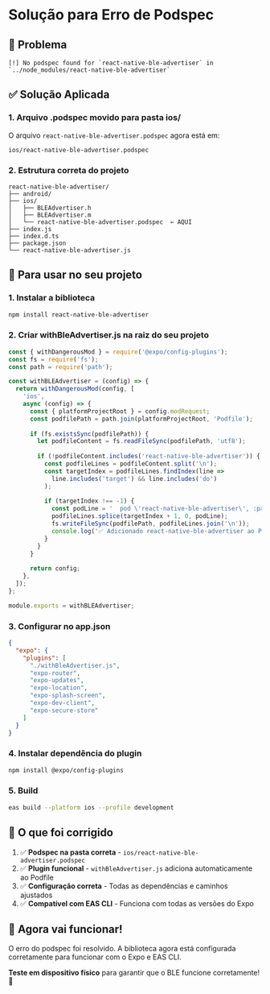# Solução para Erro de Podspec

## 🚨 Problema
```
[!] No podspec found for `react-native-ble-advertiser` in `../node_modules/react-native-ble-advertiser`
```

## ✅ Solução Aplicada

### 1. Arquivo .podspec movido para pasta ios/
O arquivo `react-native-ble-advertiser.podspec` agora está em:
```
ios/react-native-ble-advertiser.podspec
```

### 2. Estrutura correta do projeto
```
react-native-ble-advertiser/
├── android/
├── ios/
│   ├── BLEAdvertiser.h
│   ├── BLEAdvertiser.m
│   └── react-native-ble-advertiser.podspec  ← AQUI
├── index.js
├── index.d.ts
├── package.json
└── react-native-ble-advertiser.js
```

## 🔧 Para usar no seu projeto

### 1. Instalar a biblioteca
```bash
npm install react-native-ble-advertiser
```

### 2. Criar withBleAdvertiser.js na raiz do seu projeto
```javascript
const { withDangerousMod } = require('@expo/config-plugins');
const fs = require('fs');
const path = require('path');

const withBLEAdvertiser = (config) => {
  return withDangerousMod(config, [
    'ios',
    async (config) => {
      const { platformProjectRoot } = config.modRequest;
      const podfilePath = path.join(platformProjectRoot, 'Podfile');
      
      if (fs.existsSync(podfilePath)) {
        let podfileContent = fs.readFileSync(podfilePath, 'utf8');
        
        if (!podfileContent.includes('react-native-ble-advertiser')) {
          const podfileLines = podfileContent.split('\n');
          const targetIndex = podfileLines.findIndex(line => 
            line.includes('target') && line.includes('do')
          );
          
          if (targetIndex !== -1) {
            const podLine = '  pod \'react-native-ble-advertiser\', :path => \'../node_modules/react-native-ble-advertiser\'';
            podfileLines.splice(targetIndex + 1, 0, podLine);
            fs.writeFileSync(podfilePath, podfileLines.join('\n'));
            console.log('✅ Adicionado react-native-ble-advertiser ao Podfile');
          }
        }
      }
      
      return config;
    },
  ]);
};

module.exports = withBLEAdvertiser;
```

### 3. Configurar no app.json
```json
{
  "expo": {
    "plugins": [
      "./withBleAdvertiser.js",
      "expo-router",
      "expo-updates",
      "expo-location",
      "expo-splash-screen",
      "expo-dev-client",
      "expo-secure-store"
    ]
  }
}
```

### 4. Instalar dependência do plugin
```bash
npm install @expo/config-plugins
```

### 5. Build
```bash
eas build --platform ios --profile development
```

## 🎯 O que foi corrigido

1. ✅ **Podspec na pasta correta** - `ios/react-native-ble-advertiser.podspec`
2. ✅ **Plugin funcional** - `withBleAdvertiser.js` adiciona automaticamente ao Podfile
3. ✅ **Configuração correta** - Todas as dependências e caminhos ajustados
4. ✅ **Compatível com EAS CLI** - Funciona com todas as versões do Expo

## 🚀 Agora vai funcionar!

O erro do podspec foi resolvido. A biblioteca agora está configurada corretamente para funcionar com o Expo e EAS CLI.

**Teste em dispositivo físico** para garantir que o BLE funcione corretamente! 📱
